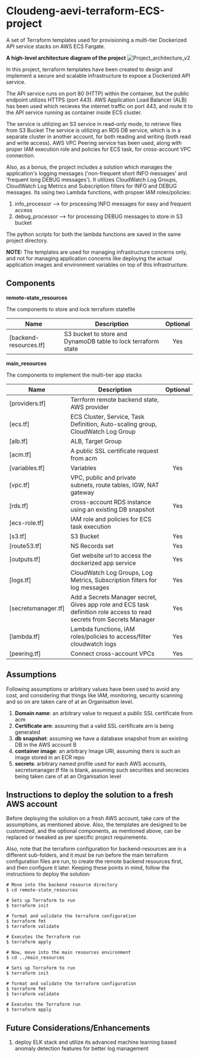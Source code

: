 # Cloudeng-aevi-terraform-ECS-project
A set of Terraform templates used for provisioning a multi-tier Dockerized API service stacks on AWS ECS Fargate.

**A high-level architecture diagram of the project**
![Project_architecture_v2](https://github.com/abhi13singh/cloudeng-aevi-terraform-project/assets/159575057/9ddb5055-9177-41df-b0f2-aeaa834403dc)

In this project, terraform templates have been created to design and implement a secure and scalable infrastructure to expose a Dockerized API service.

The API service runs on port 80 (HTTP) within the container, but the public endpoint utilizes HTTPS (port 443). AWS Application Load Balancer (ALB) has been used which recieves the internet traffic on port 443, and route it to the API service running as container inside ECS cluster.

The service is utilizing an S3 service in read-only mode, to retrieve files from S3 Bucket
The service is utilizing an RDS DB service, which is in a separate cluster in another account, for both reading and writing (both read and write access). AWS VPC Peering service has been used, along with proper IAM execution role and policies for ECS task, for cross-account VPC connection.

Also, as a bonus, the project includes a solution which manages the application's logging messages ('non-frequent short INFO messages' and 'frequent long DEBUG messages'). It utilizes CloudWatch Log Groups, CloudWatch Log Metrics and Subscription filters for INFO and DEBUG messages. Its using two Lambda functions, with propser IAM roles/policies:
1. info_processor --> for processing INFO messages for easy and frequent access
2. debug_processor --> for processing DEBUG messages to store in S3 bucket

The python scripts for both the lambda functions are saved in the same project directory.

**NOTE:** The templates are used for managing infrastructure concerns only, and not for managing application concerns like deploying the actual application images and environment variables on top of this infrastructure.


## **Components**

**remote-state_resources**

The components to store and lock terraform statefile

| Name | Description | Optional |
|------|-------------|:---:|
| [backend-resources.tf] | S3 bucket to store and DynamoDB table to lock terraform state  | Yes |


**main_resources**

The components to implement the multi-tier app stacks

| Name | Description | Optional |
|------|-------------|:----:|
| [providers.tf] | Terrform remote backend state, AWS provider |  |
| [ecs.tf] | ECS Cluster, Service, Task Definition, Auto-scaling group, CloudWatch Log Group |  |
| [alb.tf] | ALB, Target Group |  |
| [acm.tf] | A public SSL certificate request from acm |  |
| [variables.tf]| Variables | Yes |
| [vpc.tf] | VPC, public and private subnets, route tables, IGW, NAT gateway |  |
| [rds.tf] | cross-account RDS instance using an existing DB snapshot  | Yes |
| [ecs-role.tf] | IAM role and policies for ECS task execution  |  |
| [s3.tf] | S3 Bucket | Yes |
| [route53.tf] | NS Records set | Yes |
| [outputs.tf] | Get website url to access the dockerized app service | Yes |
| [logs.tf] | CloudWatch Log Groups, Log Metrics, Subscription filters for log messages | Yes |
| [secretsmanager.tf] | Add a Secrets Manager secret, Gives app role and ECS task definition role access to read secrets from Secrets Manager | Yes |
| [lambda.tf] | Lambda functions, IAM roles/policies to access/filter cloudwatch logs | Yes |
| [peering.tf] | Connect cross-account VPCs | Yes |


## **Assumptions**

Following assumptions or arbitrary values have been used to avoid any cost, and considering that things like IAM, monitoring, security scanning and so on are taken care of at an Organisation level.

1. **Domain name**: an arbitrary value to request a public SSL certificate from acm
2. **Certificate arn**: assuming that a valid SSL certificate arn is being generated
3. **db snapshot**: assuming we have a database snapshot from an existing DB in the AWS account B
4. **container image**: an arbitrary Image URI, assuming thers is such an image stored in an ECR repo
5. **secrets**: arbitrary named profile used for each AWS accounts, secretsmanager.tf file is blank, assuming such securities and secrecies being taken care of at an Organisation level


## **Instructions to deploy the solution to a fresh AWS account**

Before deploying the solution on a fresh AWS account, take care of the assumptions, as mentioned above.
Also, the templates are designed to be customized, and the optional components, as mentioned above, can be replaced or tweaked as per specific project requirements.

Also, note that the terraform configuration for backend-resources are in a different sub-folders, and it must be run before the main terraform configuration files are run, to create the remote backend resources first, and then configure it later.
Keeping these points in mind, follow the instructions to deploy the solution:

```
# Move into the backend resource directory
$ cd remote-state_resources

# Sets up Terraform to run
$ terraform init

# format and validate the terraform configuration
$ terraform fmt
$ terraform validate

# Executes the Terraform run
$ terraform apply

# Now, move into the main resources environment
$ cd ../main_resources

# Sets up Terraform to run
$ terraform init

# format and validate the terraform configuration
$ terraform fmt
$ terraform validate

# Executes the Terraform run
$ terraform apply
```

## **Future Considerations/Enhancements**

1. deploy ELK stack and utilize its advanced machine learning based anomaly detection features for better log management
